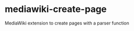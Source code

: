 mediawiki-create-page
=====================

MediaWiki extension to create pages with a parser function
